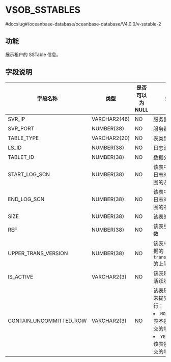 V$OB_SSTABLES 
==================================
#docslug#/oceanbase-database/oceanbase-database/V4.0.0/v-sstable-2


功能 
-----------------------

展示租户的 SSTable 信息。

字段说明
-------------------------

|          字段名称           |      类型       | 是否可以为 NULL |                                                                                 描述                                                                                 |
|-------------------------|---------------|------------|--------------------------------------------------------------------------------------------------------------------------------------------------------------------|
| SVR_IP                  | VARCHAR2(46)  | NO         | 服务器 IP 地址                                                                                                                                                          |
| SVR_PORT                | NUMBER(38)    | NO         | 服务器端口号                                                                                                                                                             |
| TABLE_TYPE              | VARCHAR2(20)         | NO         | 表类型                                                                                                                                                                   |
| LS_ID                   | NUMBER(38)    | NO         | 日志流 ID                                                                                                                                                             |
| TABLET_ID               | NUMBER(38)    | NO         | 数据分片 ID                                                                                                                                                            |
| START_LOG_SCN            | NUMBER(38)    | NO         | 该表中数据的日志时间戳范围的左边界                                                                                                                                                  |
| END_LOG_SCN              | NUMBER(38)    | NO         | 该表中数据的日志时间戳范围的右边界                                                                                                                                                  |
| SIZE                    | NUMBER(38)    | NO         | 该表的大小                                                                                                                                                              |
| REF                     | NUMBER(38)    | NO         | 该表引用的计数                                                                                                                                                            |
| UPPER_TRANS_VERSION     | NUMBER(38)    | NO         | 该表中存储数据的 `trans_version` 的上限                                                                                                                                       |
| IS_ACTIVE               | VARCHAR2(3)   | NO         | 该表是否处于活跃状态                                                                                                                                                         |
| CONTAIN_UNCOMMITTED_ROW | VARCHAR2(3)   | NO         | 该表是否包含未提交的事务行： <li> `NO`：表示该表不包含未提交的事务行   <li> `YES`：表示该表包含未提交的事务行    |
